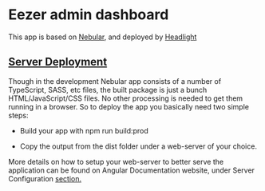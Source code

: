 # Eezer admin dashboard

This app is based on [Nebular](https://akveo.github.io/nebular/), and deployed by [Headlight](http://headlight.se/)

## [Server Deployment](https://akveo.github.io/nebular/docs/guides/server-deployment#server-deployment)

Though in the development Nebular app consists of a number of TypeScript, SASS, etc files, the built package is just a bunch HTML/JavaScript/CSS files. No other processing is needed to get them running in a browser. So to deploy the app you basically need two simple steps:

* Build your app with npm run build:prod

* Copy the output from the dist folder under a web-server of your choice.


More details on how to setup your web-server to better serve the application can be found on Angular Documentation website, under Server Configuration [section.](https://angular.io/guide/deployment#server-configuration)

